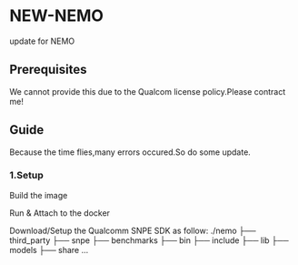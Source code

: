 # NEW-NEMO
update for NEMO

## Prerequisites
We cannot provide this due to the Qualcom license policy.Please contract me!
## Guide
Because the time flies,many errors occured.So do some update.
### 1.Setup
Build the image

Run & Attach to the docker

Download/Setup the Qualcomm SNPE SDK as follow:
./nemo
├── third_party
    ├── snpe
        ├── benchmarks
        ├── bin
        ├── include
        ├── lib
        ├── models
        ├── share
        ...
